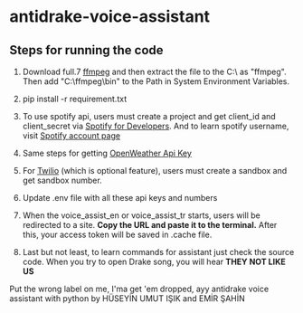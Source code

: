 # antidrake-voice-assistant

## Steps for running the code

1) Download full.7 [ffmpeg](https://www.gyan.dev/ffmpeg/builds/) and then extract the file to the C:\ as "ffmpeg". Then add "C:\ffmpeg\bin" to the Path in System Environment Variables.

2) pip install -r requirement.txt

3) To use spotify api, users must create a project and get client_id and client_secret via [Spotify for Developers](https://developer.spotify.com/). And to learn spotify username, visit [Spotify account page](https://www.spotify.com/us/account/overview/?utm_source=spotify&utm_medium=menu&utm_campaign=your_account)
4) Same steps for getting [OpenWeather Api Key](https://openweathermap.org/api)
5) For [Twilio](https://console.twilio.com/) (which is optional feature), users must create a sandbox and get sandbox number.

6) Update .env file with all these api keys and numbers 

7) When the voice_assist_en or voice_assist_tr starts, users will be redirected to a site. **Copy the URL and paste it to the terminal.** After this, your access token will be saved in .cache file. 

8) Last but not least, to learn commands for assistant just check the source code. When you try to open Drake song, you will hear **THEY NOT LIKE US**


Put the wrong label on me, I'ma get 'em dropped, ayy
antidrake voice assistant with python by HÜSEYİN UMUT IŞIK and EMİR ŞAHİN
